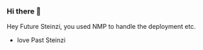 ### Hi there 👋

Hey Future Steinzi, you used NMP to handle the deployment etc.
- love Past Steinzi

<!--
**steinzi/steinzi** is a ✨ _special_ ✨ repository because its `README.md` (this file) appears on your GitHub profile.

Basics

Make your changes.

npm install
npm install --only=dev
npm run build
npm run deploy

Remember to check the cert status.
Done
-->